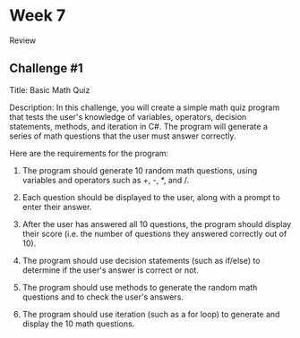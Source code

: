 # Week 7

Review

## Challenge #1

Title: Basic Math Quiz

Description: In this challenge, you will create a simple math quiz program that tests the user's knowledge of variables, operators, decision statements, methods, and iteration in C#. The program will generate a series of math questions that the user must answer correctly.

Here are the requirements for the program:

1. The program should generate 10 random math questions, using variables and operators such as +, -, *, and /.

2. Each question should be displayed to the user, along with a prompt to enter their answer.

3. After the user has answered all 10 questions, the program should display their score (i.e. the number of questions they answered correctly out of 10).

4. The program should use decision statements (such as if/else) to determine if the user's answer is correct or not.

5. The program should use methods to generate the random math questions and to check the user's answers.

6. The program should use iteration (such as a for loop) to generate and display the 10 math questions.
